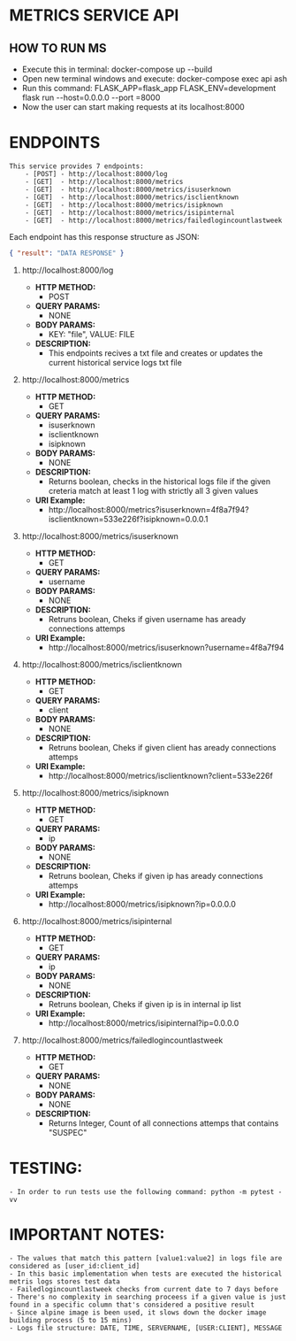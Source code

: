 # METRICS SERVICE API

## HOW TO RUN MS
- Execute this in terminal: docker-compose up --build
- Open new terminal windows and execute: docker-compose exec api ash
- Run this command: FLASK_APP=flask_app FLASK_ENV=development flask run --host=0.0.0.0 --port
=8000
- Now the user can start making requests at its localhost:8000

# ENDPOINTS
    This service provides 7 endpoints:
        - [POST] - http://localhost:8000/log
        - [GET]  - http://localhost:8000/metrics
        - [GET]  - http://localhost:8000/metrics/isuserknown
        - [GET]  - http://localhost:8000/metrics/isclientknown
        - [GET]  - http://localhost:8000/metrics/isipknown
        - [GET]  - http://localhost:8000/metrics/isipinternal
        - [GET]  - http://localhost:8000/metrics/failedlogincountlastweek

Each endpoint has this response structure as JSON:

```JSON
{ "result": "DATA RESPONSE" }
```

1. http://localhost:8000/log
    - **HTTP METHOD:** 
        - POST
    - **QUERY PARAMS:**
        - NONE
    - **BODY PARAMS:**
        - KEY: "file", VALUE: FILE
    - **DESCRIPTION:**
        - This endpoints recives a txt file and creates or updates the current historical service logs txt file

2. http://localhost:8000/metrics
    - **HTTP METHOD:** 
        - GET
    - **QUERY PARAMS:**
        - isuserknown
        - isclientknown
        - isipknown
    - **BODY PARAMS:**
        - NONE
    - **DESCRIPTION:**
        - Returns boolean, checks in the historical logs file if the given creteria match at least 1 log with strictly all 3 given values
    - **URI Example:**
        - http://localhost:8000/metrics?isuserknown=4f8a7f94?isclientknown=533e226f?isipknown=0.0.0.1

3. http://localhost:8000/metrics/isuserknown
    - **HTTP METHOD:** 
        - GET
    - **QUERY PARAMS:**
        - username
    - **BODY PARAMS:**
        - NONE
    - **DESCRIPTION:**
        - Retruns boolean, Cheks if given username has aready connections attemps 
    - **URI Example:**
        - http://localhost:8000/metrics/isuserknown?username=4f8a7f94        

4. http://localhost:8000/metrics/isclientknown
    - **HTTP METHOD:** 
        - GET
    - **QUERY PARAMS:**
        - client
    - **BODY PARAMS:**
        - NONE
    - **DESCRIPTION:**
        - Retruns boolean, Cheks if given client has aready connections attemps 
    - **URI Example:**
        - http://localhost:8000/metrics/isclientknown?client=533e226f

5. http://localhost:8000/metrics/isipknown
    - **HTTP METHOD:** 
        - GET
    - **QUERY PARAMS:**
        - ip
    - **BODY PARAMS:**
        - NONE
    - **DESCRIPTION:**
        - Retruns boolean, Cheks if given ip has aready connections attemps 
    - **URI Example:**
        - http://localhost:8000/metrics/isipknown?ip=0.0.0.0

6. http://localhost:8000/metrics/isipinternal
    - **HTTP METHOD:** 
        - GET
    - **QUERY PARAMS:**
        - ip
    - **BODY PARAMS:**
        - NONE
    - **DESCRIPTION:**
        - Retruns boolean, Cheks if given ip is in internal ip list
    - **URI Example:**
        - http://localhost:8000/metrics/isipinternal?ip=0.0.0.0
    
7. http://localhost:8000/metrics/failedlogincountlastweek
    - **HTTP METHOD:** 
        - GET
    - **QUERY PARAMS:**
        - NONE
    - **BODY PARAMS:**
        - NONE
    - **DESCRIPTION:**
        - Returns Integer, Count of all connections attemps that contains "SUSPEC"

# TESTING:
    - In order to run tests use the following command: python -m pytest -vv

# IMPORTANT NOTES:
    - The values that match this pattern [value1:value2] in logs file are considered as [user_id:client_id]
    - In this basic implementation when tests are executed the historical metris logs stores test data
    - Failedlogincountlastweek checks from current date to 7 days before
    - There's no complexity in searching proceess if a given value is just found in a specific column that's considered a positive result
    - Since alpine image is been used, it slows down the docker image building process (5 to 15 mins)
    - Logs file structure: DATE, TIME, SERVERNAME, [USER:CLIENT], MESSAGE


